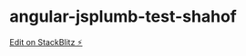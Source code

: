 # angular-jsplumb-test-shahof

[Edit on StackBlitz ⚡️](https://stackblitz.com/edit/angular-jsplumb-test-shahof)